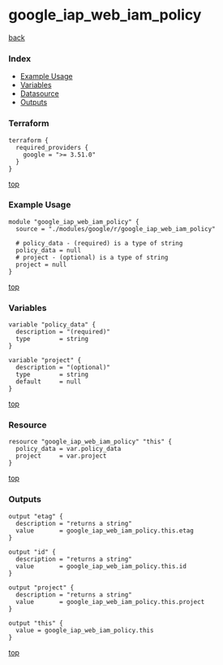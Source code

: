 # google_iap_web_iam_policy

[back](../google.md)

### Index

- [Example Usage](#example-usage)
- [Variables](#variables)
- [Datasource](#datasource)
- [Outputs](#outputs)

### Terraform

```hcl
terraform {
  required_providers {
    google = ">= 3.51.0"
  }
}
```

[top](#index)

### Example Usage

```hcl
module "google_iap_web_iam_policy" {
  source = "./modules/google/r/google_iap_web_iam_policy"

  # policy_data - (required) is a type of string
  policy_data = null
  # project - (optional) is a type of string
  project = null
}
```

[top](#index)

### Variables

```hcl
variable "policy_data" {
  description = "(required)"
  type        = string
}

variable "project" {
  description = "(optional)"
  type        = string
  default     = null
}
```

[top](#index)

### Resource

```hcl
resource "google_iap_web_iam_policy" "this" {
  policy_data = var.policy_data
  project     = var.project
}
```

[top](#index)

### Outputs

```hcl
output "etag" {
  description = "returns a string"
  value       = google_iap_web_iam_policy.this.etag
}

output "id" {
  description = "returns a string"
  value       = google_iap_web_iam_policy.this.id
}

output "project" {
  description = "returns a string"
  value       = google_iap_web_iam_policy.this.project
}

output "this" {
  value = google_iap_web_iam_policy.this
}
```

[top](#index)